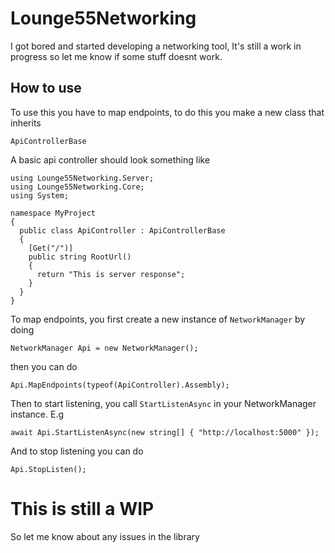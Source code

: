 # Lounge55Networking
I got bored and started developing a networking tool, It's still a work in progress
 so let me know if some stuff doesnt work. 

 ## How to use
 To use this you have to map endpoints, to do this you make a new class that inherits
 ```
ApiControllerBase
```
A basic api controller should look something like
```
using Lounge55Networking.Server;
using Lounge55Networking.Core;
using System;

namespace MyProject
{
  public class ApiController : ApiControllerBase
  {
    [Get("/")]
    public string RootUrl()
    {
      return "This is server response";
    }
  }
}
```
To map endpoints, you first create a new instance of
`NetworkManager` by doing
```
NetworkManager Api = new NetworkManager();
```
then you can do
```
Api.MapEndpoints(typeof(ApiController).Assembly);
```
Then to start listening,
you call `StartListenAsync` in
your NetworkManager instance.
E.g
```
await Api.StartListenAsync(new string[] { "http://localhost:5000" });
```
And to stop listening you can do
```
Api.StopListen();
```
# This is still a WIP
So let me know about any issues in the library
